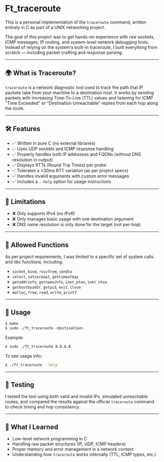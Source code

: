 
# Ft_traceroute

This is a personal implementation of the `traceroute` command, written entirely in C as part of a UNIX networking project.

The goal of this project was to get hands-on experience with raw sockets, ICMP messages, IP routing, and system-level network debugging tools. Instead of relying on the system's built-in traceroute, I built everything from scratch — including packet crafting and response parsing.

---

## 🌍 What is Traceroute?

`traceroute` is a network diagnostic tool used to track the path that IP packets take from your machine to a destination host. It works by sending packets with increasing Time-To-Live (TTL) values and listening for ICMP "Time Exceeded" or "Destination Unreachable" replies from each hop along the route.

---

## 🛠 Features

- ✅ Written in pure C (no external libraries)
- ✅ Uses UDP sockets and ICMP response handling
- ✅ Properly handles both IP addresses and FQDNs (without DNS resolution in output)
- ✅ Displays RTTs (Round Trip Times) per probe
- ✅ Tolerates a ±30ms RTT variation (as per project specs)
- ✅ Handles invalid arguments with custom error messages
- ✅ Includes a `--help` option for usage instructions

---

## 🚫 Limitations

- ❌ Only supports IPv4 (no IPv6)
- ❌ Only manages basic usage with one destination argument
- ❌ DNS name resolution is only done for the target (not per-hop)

---

## 🔧 Allowed Functions

As per project requirements, I was limited to a specific set of system calls and libc functions, including:

- `socket`, `bind`, `recvfrom`, `sendto`
- `select`, `setsockopt`, `gettimeofday`
- `getaddrinfo`, `getnameinfo`, `inet_pton`, `inet_ntoa`
- `gethostbyaddr`, `getpid`, `exit`, `close`
- `malloc`, `free`, `read`, `write`, `printf`

---

## 🚀 Usage

```bash
$ make
$ sudo ./ft_traceroute <destination>
````

Example:

```bash
$ sudo ./ft_traceroute 8.8.8.8
```

To see usage info:

```bash
$ ./ft_traceroute --help
```

---

## 🧪 Testing

I tested the tool using both valid and invalid IPs, simulated unreachable routes, and compared the results against the official `traceroute` command to check timing and hop consistency.

---

## 🧠 What I Learned

* Low-level network programming in C
* Handling raw packet structures (IP, UDP, ICMP headers)
* Proper memory and error management in a network context
* Understanding how `traceroute` works internally (TTL, ICMP types, etc.)

